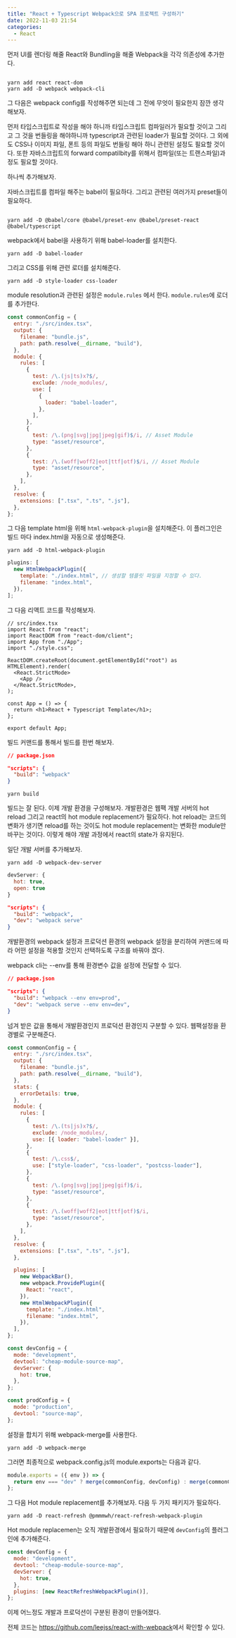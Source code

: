 ```yaml
---
title: "React + Typescript Webpack으로 SPA 프로젝트 구성하기"
date: 2022-11-03 21:54
categories:
  - React
---
```


먼저 UI를 렌더링 해줄 React와 Bundling을 해줄 Webpack을 각각 의존성에 추가한다.

```shell

yarn add react react-dom
yarn add -D webpack webpack-cli

```

그 다음은 webpack config를 작성해주면 되는데 그 전에 무엇이 필요한지 잠깐 생각해보자.

먼저 타입스크립트로 작성을 해야 하니까 타입스크립트 컴파일러가 필요할 것이고 그리고 그 것을 번들링을 해야하니까 typescript과 관련된 loader가 필요할 것이다. 그 외에도 CSS나 이미지 파일, 폰트 등의 파일도 번들링 해아 하니 관련된 설정도 필요할 것이다. 또한 자바스크립트의 forward compatilbity를 위해서 컴파일(또는 트랜스파일)과정도 필요할 것이다.

하나씩 추가해보자.

자바스크립트를 컴파일 해주는 babel이 필요하다. 그리고 관련된 여러가지 preset들이 필요하다.

```shell

yarn add -D @babel/core @babel/preset-env @babel/preset-react @babel/typescript

```

webpack에서 babel을 사용하기 위해 babel-loader를 설치한다.

```shell
yarn add -D babel-loader
```

그리고 CSS를 위해 관련 로더를 설치해준다.

```shell
yarn add -D style-loader css-loader
```

module resolution과 관련된 설정은 `module.rules` 에서 한다. `module.rules`에 로더를 추가한다.

```js
const commonConfig = {
  entry: "./src/index.tsx",
  output: {
    filename: "bundle.js",
    path: path.resolve(__dirname, "build"),
  },
  module: {
    rules: [
      {
        test: /\.(js|ts)x?$/,
        exclude: /node_modules/,
        use: [
          {
            loader: "babel-loader",
          },
        ],
      },
      {
        test: /\.(png|svg|jpg|jpeg|gif)$/i, // Asset Module
        type: "asset/resource",
      },
      {
        test: /\.(woff|woff2|eot|ttf|otf)$/i, // Asset Module
        type: "asset/resource",
      },
    ],
  },
  resolve: {
    extensions: [".tsx", ".ts", ".js"],
  },
};
```

그 다음 template html을 위해 `html-webpack-plugin`을 설치해준다. 이 플러그인은 빌드 마다 index.html을 자동으로 생성해준다.

```shell
yarn add -D html-webpack-plugin
```

```js
plugins: [
  new HtmlWebpackPlugin({
    template: "./index.html", // 생성할 템플릿 파일을 지정할 수 있다.
    filename: "index.html",
  }),
];
```

그 다음 리액트 코드를 작성해보자.

```tsx
// src/index.tsx
import React from "react";
import ReactDOM from "react-dom/client";
import App from "./App";
import "./style.css";

ReactDOM.createRoot(document.getElementById("root") as HTMLElement).render(
  <React.StrictMode>
    <App />
  </React.StrictMode>,
);
```

```tsx
const App = () => {
  return <h1>React + Typescript Template</h1>;
};

export default App;
```

빌드 커맨드를 통해서 빌드를 한번 해보자.

```json
// package.json

"scripts": {
  "build": "webpack"
}
```

```shell
yarn build
```

빌드는 잘 된다. 이제 개발 환경을 구성해보자. 개발환경은 웹팩 개발 서버의 hot reload 그리고 react의 hot module replacement가 필요하다. hot reload는 코드의 변화가 생기면 reload를 하는 것이도 hot module replacement는 변화한 module만 바꾸는 것이다. 이렇게 해야 개발 과정에서 react의 state가 유지된다.

일단 개발 서버를 추가해보자.

```shell
yarn add -D webpack-dev-server
```

```js
devServer: {
  hot: true,
  open: true
}
```

```json
"scripts": {
  "build": "webpack",
  "dev": "webpack serve"
}
```

개발환경의 webpack 설정과 프로덕션 환경의 webpack 설정을 분리하여 커맨드에 따라 어떤 설정을 적용할 것인지 선택하도록 구조를 바꿔야 겠다.

webpack cli는 --env를 통해 환경변수 값을 설정에 전달할 수 있다.

```json
// package.json

"scripts": {
  "build": "webpack --env env=prod",
  "dev": "webpack serve --env env=dev",
}
```

넘겨 받은 값을 통해서 개발환경인지 프로덕션 환경인지 구분할 수 있다. 웹팩설정을 환경별로 구분해준다.

```js
const commonConfig = {
  entry: "./src/index.tsx",
  output: {
    filename: "bundle.js",
    path: path.resolve(__dirname, "build"),
  },
  stats: {
    errorDetails: true,
  },
  module: {
    rules: [
      {
        test: /\.(ts|js)x?$/,
        exclude: /node_modules/,
        use: [{ loader: "babel-loader" }],
      },
      {
        test: /\.css$/,
        use: ["style-loader", "css-loader", "postcss-loader"],
      },
      {
        test: /\.(png|svg|jpg|jpeg|gif)$/i,
        type: "asset/resource",
      },
      {
        test: /\.(woff|woff2|eot|ttf|otf)$/i,
        type: "asset/resource",
      },
    ],
  },
  resolve: {
    extensions: [".tsx", ".ts", ".js"],
  },

  plugins: [
    new WebpackBar(),
    new webpack.ProvidePlugin({
      React: "react",
    }),
    new HtmlWebpackPlugin({
      template: "./index.html",
      filename: "index.html",
    }),
  ],
};

const devConfig = {
  mode: "development",
  devtool: "cheap-module-source-map",
  devServer: {
    hot: true,
  },
};

const prodConfig = {
  mode: "production",
  devtool: "source-map",
};
```

설정을 합치기 위해 webpack-merge를 사용한다.

```shell
yarn add -D webpack-merge
```

그러면 최종적으로 webpack.config.js의 module.exports는 다음과 같다.

```js
module.exports = ({ env }) => {
  return env === "dev" ? merge(commonConfig, devConfig) : merge(commonConfig, prodConfig);
};
```

그 다음 Hot module replacement를 추가해보자. 다음 두 가지 패키지가 필요하다.

```shell
yarn add -D react-refresh @pmmmwh/react-refresh-webpack-plugin
```

Hot module replacemen는 오직 개발환경에서 필요하기 때문에 `devConfig`의 플러그인에 추가해준다.

```js
const devConfig = {
  mode: "development",
  devtool: "cheap-module-source-map",
  devServer: {
    hot: true,
  },
  plugins: [new ReactRefreshWebpackPlugin()],
};
```

이제 어느정도 개발과 프로덕션이 구분된 환경이 만들어졌다.

전체 코드는 <a href="https://github.com/leejss/react-with-webpack">https://github.com/leejss/react-with-webpack</a>에서 확인할 수 있다.
